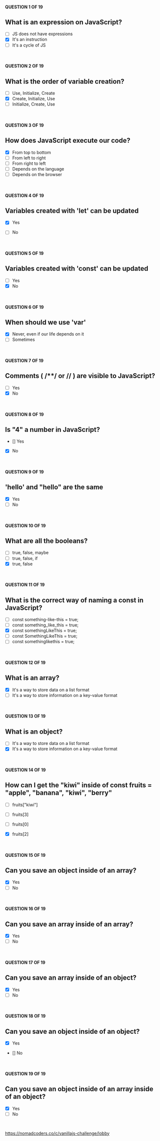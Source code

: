 #### QUESTION 1 OF 19
## What is an expression on JavaScript?
- [ ] JS does not have expressions
- [x] It's an instruction
- [ ] It's a cycle of JS

<br/>

#### QUESTION 2 OF 19
## What is the order of variable creation?
- [ ] Use, Initialize, Create
- [x] Create, Initialize, Use
- [ ] Initialize, Create, Use

<br/>

#### QUESTION 3 OF 19
## How does JavaScript execute our code?
- [x] From top to bottom
- [ ] From left to right
- [ ] From right to left
- [ ] Depends on the language
- [ ] Depends on the browser

<br/>

#### QUESTION 4 OF 19
## Variables created with 'let' can be updated
- [x] Yes
- [ ] No


<br/>

#### QUESTION 5 OF 19
## Variables created with 'const' can be updated
- [ ] Yes
- [x] No

<br/>

#### QUESTION 6 OF 19
## When should we use 'var'
- [x] Never, even if our life depends on it
- [ ] Sometimes

<br/>

#### QUESTION 7 OF 19
## Comments ( /**/ or // ) are visible to JavaScript?
- [ ] Yes
- [x] No

<br/>

#### QUESTION 8 OF 19
## Is "4" a number in JavaScript?
- [] Yes
- [x] No

<br/>

#### QUESTION 9 OF 19
## 'hello' and "hello" are the same
- [x] Yes
- [ ] No

<br/>

#### QUESTION 10 OF 19
## What are all the booleans?
- [ ] true, false, maybe
- [ ] true, false, if
- [x] true, false

<br/>

#### QUESTION 11 OF 19
## What is the correct way of naming a const in JavaScript?
- [ ] const something-like-this = true;
- [ ] const something_like_this = true;
- [x] const somethingLikeThis = true;
- [ ] const SomethingLikeThis = true;
- [ ] const somethinglikethis = true;

<br/>

#### QUESTION 12 OF 19
## What is an array?
- [x] It's a way to store data on a list format
- [ ] It's a way to store information on a key-value format

<br/>

#### QUESTION 13 OF 19
## What is an object?
- [ ] It's a way to store data on a list format
- [x] It's a way to store information on a key-value format

<br/>

#### QUESTION 14 OF 19
## How can I get the "kiwi" inside of const fruits = "apple", "banana", "kiwi", "berry"
- [ ] fruits["kiwi"]
- [ ] fruits[3]
- [ ] fruits[0]
- [x] fruits[2]


<br/>

#### QUESTION 15 OF 19
## Can you save an object inside of an array?
- [x] Yes
- [ ] No

<br/>

#### QUESTION 16 OF 19
## Can you save an array inside of an array?
- [x] Yes
- [ ] No

<br/>

#### QUESTION 17 OF 19
## Can you save an array inside of an object?
- [x] Yes
- [ ] No

<br/>

#### QUESTION 18 OF 19
## Can you save an object inside of an object?
- [x] Yes
- [] No

<br/>

#### QUESTION 19 OF 19
## Can you save an object inside of an array inside of an object?
- [x] Yes
- [ ] No

<br/>

https://nomadcoders.co/c/vanillajs-challenge/lobby

